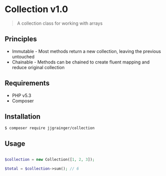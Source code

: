 # Collection v1.0

> A collection class for working with arrays

## Principles

* Immutable - Most methods return a new collection, leaving the previous untouched
* Chainable - Methods can be chained to create fluent mapping and reduce original collection

## Requirements

* PHP v5.3
* Composer

## Installation

```
$ composer require jjgrainger/collection
```

## Usage

```php

$collection = new Collection([1, 2, 3]);

$total = $collection->sum(); // 6
```

